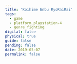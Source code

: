 ```yaml
---
title: 'Koihime Enbu RyoRaiRai'
tags:
  - game
  - platform_playstation-4
  - genre_fighting
digital: false
physical: true
guide: false
pending: false
date: 2019-05-07
permalink: false
---
```

